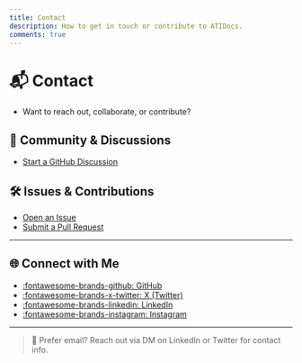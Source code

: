 ```yaml
---
title: Contact
description: How to get in touch or contribute to ATIDocs.
comments: true
---
```


# 📬 Contact

- Want to reach out, collaborate, or contribute?

## 🧠 Community & Discussions

- [Start a GitHub Discussion](https://github.com/Mohamedattiadev/AtiDocs/discussions)

## 🛠️ Issues & Contributions

- [Open an Issue](https://github.com/Mohamedattiadev/AtiDocs/issues)
- [Submit a Pull Request](https://github.com/Mohamedattiadev/AtiDocs/pulls)

---

## 🌐 Connect with Me

- [:fontawesome-brands-github: GitHub](https://github.com/Mohamedattiadev)
- [:fontawesome-brands-x-twitter: X (Twitter)](https://x.com/Mohmd_Attia)
- [:fontawesome-brands-linkedin: LinkedIn](https://www.linkedin.com/in/mohmd-attia/)
- [:fontawesome-brands-instagram: Instagram](https://www.instagram.com/mohmd_attia/)

---

> 💬 Prefer email? Reach out via DM on LinkedIn or Twitter for contact info.
